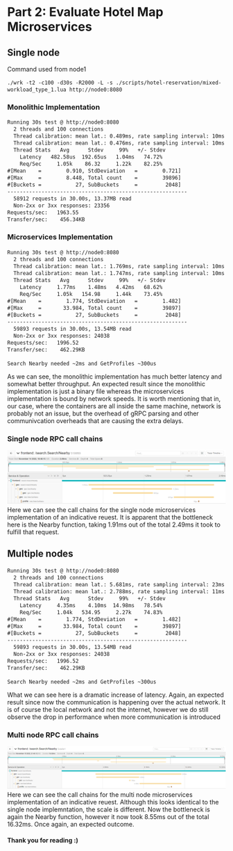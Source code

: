 # Part 2: Evaluate Hotel Map Microservices

## Single node

Command used from node1
```
./wrk -t2 -c100 -d30s -R2000 -L -s ./scripts/hotel-reservation/mixed-workload_type_1.lua http://node0:8080 
```

### Monolithic Implementation
```
Running 30s test @ http://node0:8080
  2 threads and 100 connections
  Thread calibration: mean lat.: 0.489ms, rate sampling interval: 10ms
  Thread calibration: mean lat.: 0.476ms, rate sampling interval: 10ms
  Thread Stats   Avg      Stdev     99%   +/- Stdev
    Latency   482.58us  192.65us   1.04ms   74.72%
    Req/Sec     1.05k    86.32     1.22k    82.25%
#[Mean    =        0.910, StdDeviation   =        0.721]
#[Max     =        8.448, Total count    =        39896]
#[Buckets =           27, SubBuckets     =         2048]
----------------------------------------------------------
  58912 requests in 30.00s, 13.37MB read
  Non-2xx or 3xx responses: 23356
Requests/sec:   1963.55
Transfer/sec:    456.34KB
```

### Microservices Implementation
```
Running 30s test @ http://node0:8080
  2 threads and 100 connections
  Thread calibration: mean lat.: 1.769ms, rate sampling interval: 10ms
  Thread calibration: mean lat.: 1.747ms, rate sampling interval: 10ms
  Thread Stats   Avg      Stdev     99%   +/- Stdev
    Latency     1.77ms    1.48ms   4.42ms   68.62%
    Req/Sec     1.05k   154.98     1.44k    73.45%
#[Mean    =        1.774, StdDeviation   =        1.482]
#[Max     =       33.984, Total count    =        39897]
#[Buckets =           27, SubBuckets     =         2048]
----------------------------------------------------------
  59893 requests in 30.00s, 13.54MB read
  Non-2xx or 3xx responses: 24038
Requests/sec:   1996.52
Transfer/sec:    462.29KB

Search Nearby needed ~2ms and GetProfiles ~300us
```

As we can see, the monolithic implementation has much better latency and somewhat better throughput.
An expected result since the monolithic implementation is just a binary file whereas the microservices
implementation is bound by network speeds. It is worth mentioning that in, our case, where the containers
are all inside the same machine, network is probably not an issue, but the overhead of gRPC parsing
and other communivcation overheads that are causing the extra delays. 

### Single node RPC call chains 
<img src="https://github.com/cseas002/cs499-fa22/blob/main/assignments/hw3/Results/Single%20Node/singlenode_chain.png" alt="Single node RPC call chains" title="Single node RPC call chains">
Here we can see the call chains for the single node microservices implementation of an indicative reuest. It is apparent that the bottleneck here is the Nearby function, taking 1.91ms out of the total 2.49ms it took to fulfill that request.

## Multiple nodes
```
Running 30s test @ http://node0:8080
  2 threads and 100 connections
  Thread calibration: mean lat.: 5.681ms, rate sampling interval: 23ms
  Thread calibration: mean lat.: 2.788ms, rate sampling interval: 11ms
  Thread Stats   Avg      Stdev     99%   +/- Stdev
    Latency     4.35ms    4.10ms  14.98ms   78.54%
    Req/Sec     1.04k   534.95     2.27k    74.83%
#[Mean    =        1.774, StdDeviation   =        1.482]
#[Max     =       33.984, Total count    =        39897]
#[Buckets =           27, SubBuckets     =         2048]
----------------------------------------------------------
  59893 requests in 30.00s, 13.54MB read
  Non-2xx or 3xx responses: 24038
Requests/sec:   1996.52
Transfer/sec:    462.29KB

Search Nearby needed ~2ms and GetProfiles ~300us
```
What we can see here is a dramatic increase of latency. Again, an expected result since now the communication
is happening over the actual network. It is of course the local network and not the internet, however we do 
still observe the drop in performance when more communication is introduced

### Multi node RPC call chains 
<img src="https://github.com/cseas002/cs499-fa22/blob/main/assignments/hw3/Results/MultiNode/swarm_chain.png" alt="Multi node RPC call chains" title="Multi node RPC call chains">
Here we can see the call chains for the multi node microservices implementation of an indicative reuest. Although this looks identical to the single node implemntation, the scale is different. Now the bottleneck is again the Nearby function, however it now took 8.55ms out of the total 16.32ms. Once again, an expected outcome.

#### Thank you for reading :)
